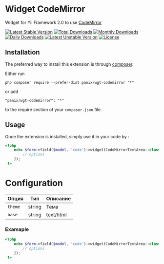 Widget CodeMirror
===========
Widget for Yii Framework 2.0 to use [CodeMirror](https://codemirror.net/)

[![Latest Stable Version](https://poser.pugx.org/panix/wgt-codemirror/v/stable)](https://packagist.org/packages/panix/wgt-codemirror)
[![Total Downloads](https://poser.pugx.org/panix/wgt-codemirror/downloads)](https://packagist.org/packages/panix/wgt-codemirror)
[![Monthly Downloads](https://poser.pugx.org/panix/wgt-codemirror/d/monthly)](https://packagist.org/packages/panix/wgt-codemirror)
[![Daily Downloads](https://poser.pugx.org/panix/wgt-codemirror/d/daily)](https://packagist.org/packages/panix/wgt-codemirror)
[![Latest Unstable Version](https://poser.pugx.org/panix/wgt-codemirror/v/unstable)](https://packagist.org/packages/panix/wgt-codemirror)
[![License](https://poser.pugx.org/panix/wgt-codemirror/license)](https://packagist.org/packages/panix/wgt-codemirror)

Installation
------------

The preferred way to install this extension is through [composer](http://getcomposer.org/download/).

Either run

```
php composer require --prefer-dist panix/wgt-codemirror "*"
```

or add

```
"panix/wgt-codemirror": "*"
```

to the require section of your `composer.json` file.



Usage
-----

Once the extension is installed, simply use it in your code by :

```php
<?php
    echo $form->field($model, 'code')->widget(CodeMirrorTextArea::class, [
        // options
    ]);
 ?>
```


# Configuration

| Опция  | Тип | Описание |
| --- | :---: | --- |
| `theme` | string | Тема |
| `base` | string | text/html |


### Examaple
```php
<?php
    echo $form->field($model, 'code')->widget(CodeMirrorTextArea::class, [
        // options
    ]);
 ?>

